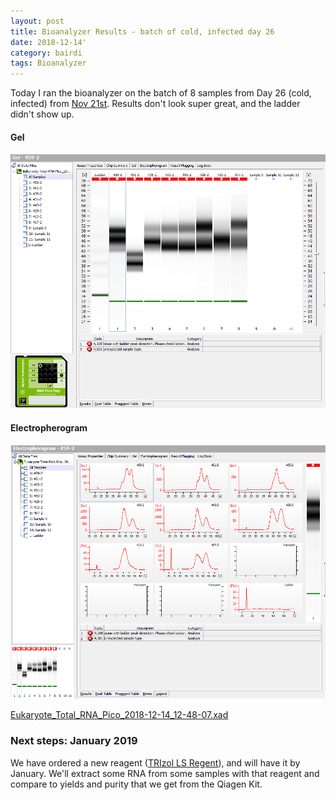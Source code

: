 ```yaml
---
layout: post
title: Bioanalyzer Results - batch of cold, infected day 26
date: 2018-12-14'
category: bairdi
tags: Bioanalyzer
---
```

Today I ran the bioanalyzer on the batch of 8 samples from Day 26 (cold, infected) from [Nov 21st](https://grace-ac.github.io/Pool-RNeasy-DecaPod-S1E13/). Results don't look super great, and the ladder didn't show up. 

#### Gel
![img](../notebook-images/1214-gel.PNG)

#### Electropherogram
![img](../notebook-images/1214-electroph.PNG)

[Eukaryote_Total_RNA_Pico_2018-12-14_12-48-07.xad](http://owl.fish.washington.edu/scaphapoda/grace/Crab-project/bioanalyzer-results/Eukaryote%20Total%20RNA%20Pico_2018-12-14_12-48-07.xad)

### Next steps: January 2019

We have ordered a new reagent ([TRIzol LS Regent](https://www.thermofisher.com/order/catalog/product/10296028)), and will have it by January. We'll extract some RNA from some samples with that reagent and compare to yields and purity that we get from the Qiagen Kit. 


